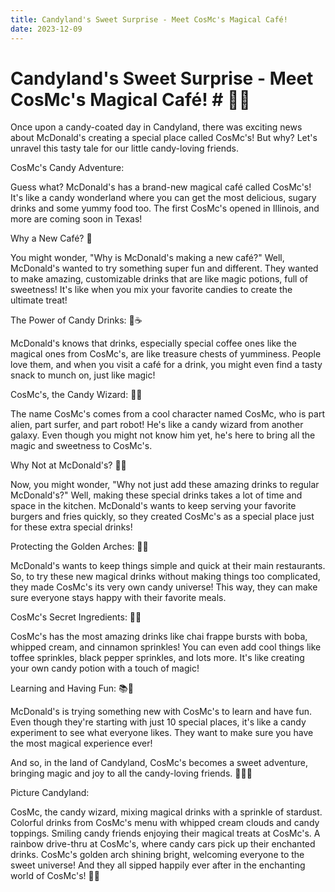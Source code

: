 ```yaml
---
title: Candyland's Sweet Surprise - Meet CosMc's Magical Café!
date: 2023-12-09
---
```

# Candyland's Sweet Surprise - Meet CosMc's Magical Café! # 🌈🍔

Once upon a candy-coated day in Candyland, there was exciting news about McDonald's creating a special place called CosMc's! But why? Let's unravel this tasty tale for our little candy-loving friends.

CosMc's Candy Adventure:

Guess what? McDonald's has a brand-new magical café called CosMc's! It's like a candy wonderland where you can get the most delicious, sugary drinks and some yummy food too. The first CosMc's opened in Illinois, and more are coming soon in Texas!

Why a New Café? 🤔

You might wonder, "Why is McDonald's making a new café?" Well, McDonald's wanted to try something super fun and different. They wanted to make amazing, customizable drinks that are like magic potions, full of sweetness! It's like when you mix your favorite candies to create the ultimate treat!

The Power of Candy Drinks: 🍭☕

McDonald's knows that drinks, especially special coffee ones like the magical ones from CosMc's, are like treasure chests of yumminess. People love them, and when you visit a café for a drink, you might even find a tasty snack to munch on, just like magic!

CosMc's, the Candy Wizard: 🚀🤖

The name CosMc's comes from a cool character named CosMc, who is part alien, part surfer, and part robot! He's like a candy wizard from another galaxy. Even though you might not know him yet, he's here to bring all the magic and sweetness to CosMc's.

Why Not at McDonald's? 🍔🍟

Now, you might wonder, "Why not just add these amazing drinks to regular McDonald's?" Well, making these special drinks takes a lot of time and space in the kitchen. McDonald's wants to keep serving your favorite burgers and fries quickly, so they created CosMc's as a special place just for these extra special drinks!

Protecting the Golden Arches: 🌈🍟

McDonald's wants to keep things simple and quick at their main restaurants. So, to try these new magical drinks without making things too complicated, they made CosMc's its very own candy universe! This way, they can make sure everyone stays happy with their favorite meals.

CosMc's Secret Ingredients: 🍬🧪

CosMc's has the most amazing drinks like chai frappe bursts with boba, whipped cream, and cinnamon sprinkles! You can even add cool things like toffee sprinkles, black pepper sprinkles, and lots more. It's like creating your own candy potion with a touch of magic!

Learning and Having Fun: 📚🎉

McDonald's is trying something new with CosMc's to learn and have fun. Even though they're starting with just 10 special places, it's like a candy experiment to see what everyone likes. They want to make sure you have the most magical experience ever!

And so, in the land of Candyland, CosMc's becomes a sweet adventure, bringing magic and joy to all the candy-loving friends. 🚀🍬✨

Picture Candyland:

CosMc, the candy wizard, mixing magical drinks with a sprinkle of stardust.
Colorful drinks from CosMc's menu with whipped cream clouds and candy toppings.
Smiling candy friends enjoying their magical treats at CosMc's.
A rainbow drive-thru at CosMc's, where candy cars pick up their enchanted drinks.
CosMc's golden arch shining bright, welcoming everyone to the sweet universe!
And they all sipped happily ever after in the enchanting world of CosMc's! 🌟🍹